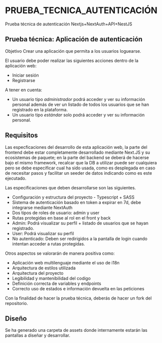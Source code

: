 # PRUEBA_TECNICA_AUTENTICACIÓN
Prueba técnica de autenticación Nextjs+NextAuth+API+NestJS

## Prueba técnica: Aplicación de autenticación
Objetivo
Crear una aplicación que permita a los usuarios loguearse.

El usuario debe poder realizar las siguientes acciones dentro de la aplicación web:
- Iniciar sesión
- Registrarse

A tener en cuenta:
- Un usuario tipo *administrador* podrá acceder y ver su información personal además de ver un listado de todos los usuarios que se han registrado en la plataforma.
- Un usuario tipo *estándar* solo podrá acceder y ver su información personal.

## Requisitos
Las especficaciones del desarrollo de esta aplicación web, la parte del frontend debe estar completamente desarrollado mediante Next.JS y su ecosistemas de paquete; en la parte del backend se deberá de hacerse bajo el mismo framework, recalcar que la DB a utilizar puede ser cualquiera pero se debe especificar cual ha sido usada, como es desplegada en caso de necesitar pasos y facilitar un seeder de datos indicando como es este ejecutado.

Las especificaciones que deben desarrollarse son las siguientes. 
- Configuración y estructura del proyecto - Typescript + SASS
- Sistema de autenticación basado en token a expirar en 7d, debe integrarse mediante NextAuth
- Dos tipos de roles de usuario: admin y user
- Rutas protegidas en base al rol en el front y back
- Admin: Podrá visualizar su perfil + listado de usuarios que se hayan registrado.
- User: Podrá visualizar su perfil
- No autenticado: Deben ser redirigidos a la pantalla de login cuando intentan acceder a rutas protegidas.

Otros aspectos se valorarán de manera positiva como:
- Aplicación web multilenguaje mediante el uso de i18n
- Arquitectura de estilos utilizada
- Arquitectura del proyecto
- Legibilidad y mantenibilidad del codigo
- Definición correcta de variables y endpoints
- Correcto uso de estados e información devuelta en las peticiones

Con la finalidad de hacer la prueba técnica, deberás de hacer un fork del repositorio.

## Diseño
Se ha generado una carpeta de assets donde internamente estarán las pantallas a diseñar y desarrollar.

